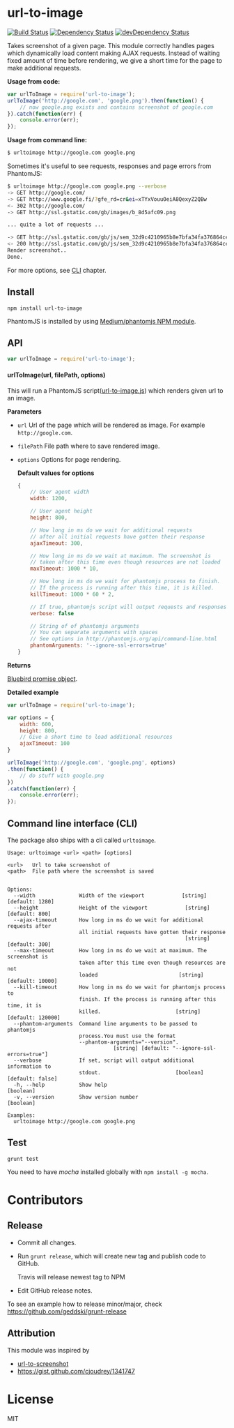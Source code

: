# url-to-image

[![Build Status](https://travis-ci.org/kimmobrunfeldt/url-to-image.png?branch=master)](https://travis-ci.org/kimmobrunfeldt/url-to-image)
[![Dependency Status](https://david-dm.org/kimmobrunfeldt/url-to-image.png?theme=shields.io)](https://david-dm.org/kimmobrunfeldt/url-to-image)
[![devDependency Status](https://david-dm.org/kimmobrunfeldt/url-to-image/dev-status.png?theme=shields.io)](https://david-dm.org/kimmobrunfeldt/url-to-image#info=devDependencies)

Takes screenshot of a given page. This module correctly handles pages which dynamically load content making AJAX requests.
Instead of waiting fixed amount of time before rendering, we give a short time for the page to make additional requests.

**Usage from code:**

```javascript
var urlToImage = require('url-to-image');
urlToImage('http://google.com', 'google.png').then(function() {
    // now google.png exists and contains screenshot of google.com
}).catch(function(err) {
    console.error(err);
});
```

**Usage from command line:**

```bash
$ urltoimage http://google.com google.png
```

Sometimes it's useful to see requests, responses and page errors from PhantomJS:

```bash
$ urltoimage http://google.com google.png --verbose
-> GET http://google.com/
-> GET http://www.google.fi/?gfe_rd=cr&ei=xTYxVouuOeiA8QexyZ2QBw
<- 302 http://google.com/
-> GET http://ssl.gstatic.com/gb/images/b_8d5afc09.png

... quite a lot of requests ...

-> GET http://ssl.gstatic.com/gb/js/sem_32d9c4210965b8e7bfa34fa376864ce8.js
<- 200 http://ssl.gstatic.com/gb/js/sem_32d9c4210965b8e7bfa34fa376864ce8.js
Render screenshot..
Done.
```


For more options, see [CLI](#command-line-interface-cli) chapter.

## Install

    npm install url-to-image

PhantomJS is installed by using [Medium/phantomjs NPM module](https://github.com/Medium/phantomjs).

## API

```javascript
var urlToImage = require('url-to-image');
```

#### urlToImage(url, filePath, options)

This will run a PhantomJS script([url-to-image.js](./src/url-to-image.js)) which renders given url to an image.

**Parameters**

* `url` Url of the page which will be rendered as image. For example `http://google.com`.
* `filePath` File path where to save rendered image.
* `options` Options for page rendering.

    **Default values for options**

    ```javascript
    {
        // User agent width
        width: 1200,

        // User agent height
        height: 800,

        // How long in ms do we wait for additional requests
        // after all initial requests have gotten their response
        ajaxTimeout: 300,

        // How long in ms do we wait at maximum. The screenshot is
        // taken after this time even though resources are not loaded
        maxTimeout: 1000 * 10,

        // How long in ms do we wait for phantomjs process to finish.
        // If the process is running after this time, it is killed.
        killTimeout: 1000 * 60 * 2,

        // If true, phantomjs script will output requests and responses to stdout
        verbose: false

        // String of of phantomjs arguments
        // You can separate arguments with spaces
        // See options in http://phantomjs.org/api/command-line.html
        phantomArguments: '--ignore-ssl-errors=true'
    }
    ```

**Returns**

[Bluebird promise object](http://bluebirdjs.com/docs/api-reference.html).

**Detailed example**

```javascript
var urlToImage = require('url-to-image');

var options = {
    width: 600,
    height: 800,
    // Give a short time to load additional resources
    ajaxTimeout: 100
}

urlToImage('http://google.com', 'google.png', options)
.then(function() {
    // do stuff with google.png
})
.catch(function(err) {
    console.error(err);
});
```

## Command line interface (CLI)

The package also ships with a cli called `urltoimage`.

```
Usage: urltoimage <url> <path> [options]

<url>   Url to take screenshot of
<path>  File path where the screenshot is saved


Options:
  --width              Width of the viewport            [string] [default: 1280]
  --height             Height of the viewport            [string] [default: 800]
  --ajax-timeout       How long in ms do we wait for additional requests after
                       all initial requests have gotten their response
                                                         [string] [default: 300]
  --max-timeout        How long in ms do we wait at maximum. The screenshot is
                       taken after this time even though resources are not
                       loaded                          [string] [default: 10000]
  --kill-timeout       How long in ms do we wait for phantomjs process to
                       finish. If the process is running after this time, it is
                       killed.                        [string] [default: 120000]
  --phantom-arguments  Command line arguments to be passed to phantomjs
                       process.You must use the format
                       --phantom-arguments="--version".
                                  [string] [default: "--ignore-ssl-errors=true"]
  --verbose            If set, script will output additional information to
                       stdout.                        [boolean] [default: false]
  -h, --help           Show help                                       [boolean]
  -v, --version        Show version number                             [boolean]

Examples:
  urltoimage http://google.com google.png
```

## Test

    grunt test

You need to have *mocha* installed globally with `npm install -g mocha`.

# Contributors

## Release

* Commit all changes.
* Run `grunt release`, which will create new tag and publish code to GitHub.

    Travis will release newest tag to NPM

* Edit GitHub release notes.


To see an example how to release minor/major, check https://github.com/geddski/grunt-release

## Attribution

This module was inspired by

* [url-to-screenshot](https://github.com/juliangruber/url-to-screenshot)
* https://gist.github.com/cjoudrey/1341747

# License

MIT
